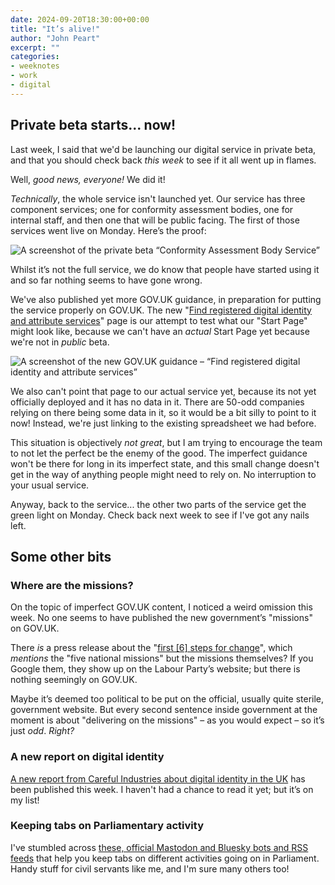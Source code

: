 ```yaml
---
date: 2024-09-20T18:30:00+00:00
title: "It’s alive!"
author: "John Peart"
excerpt: ""
categories:
- weeknotes
- work
- digital
---
```


## Private beta starts... now!

Last week, I said that we'd be launching our digital service in private beta, and that you should check back *this week* to see if it all went up in flames.

Well, *good news, everyone!* We did it!

*Technically*, the whole service isn't launched yet. Our service has three component services; one for conformity assessment bodies, one for internal staff, and then one that will be public facing. The first of those services went live on Monday. Here’s the proof:

![A screenshot of the private beta “Conformity Assessment Body Service”](/assets/images/posts/2024/09/20/weeknote/private-beta-service.png)

Whilst it’s not the full service, we do know that people have started using it and so far nothing seems to have gone wrong.

We've also published yet more GOV.UK guidance, in preparation for putting the service properly on GOV.UK. The new "[Find registered digital identity and attribute services](https://www.gov.uk/guidance/find-registered-digital-identity-and-attribute-services)" page is our attempt to test what our "Start Page" might look like, because we can't have an *actual* Start Page yet because we're not in *public* beta.

![A screenshot of the new GOV.UK guidance – “Find registered digital identity and attribute services”](/assets/images/posts/2024/09/20/weeknote/new-govuk-guidance.png)

We also can't point that page to our actual service yet, because its not yet officially deployed and it has no data in it. There are 50-odd companies relying on there being some data in it, so it would be a bit silly to point to it now! Instead, we're just linking to the existing spreadsheet we had before. 

This situation is objectively *not great*, but I am trying to encourage the team to not let the perfect be the enemy of the good. The imperfect guidance won't be there for long in its imperfect state, and this small change doesn't get in the way of anything people might need to rely on. No interruption to your usual service.

Anyway, back to the service... the other two parts of the service get the green light on Monday. Check back next week to see if I've got any nails left.

## Some other bits

### Where are the missions?

On the topic of imperfect GOV.UK content, I noticed a weird omission this week. No one seems to have published the new government’s "missions" on GOV.UK.

There *is* a press release about the "[first \[6\] steps for change](https://www.gov.uk/government/news/our-first-steps-for-change)", which *mentions* the "five national missions" but the missions themselves? If you Google them, they show up on the Labour Party’s website; but there is nothing seemingly on GOV.UK.

Maybe it’s deemed too political to be put on the official, usually quite sterile, government website. But every second sentence inside government at the moment is about "delivering on the missions" – as you would expect – so it’s just *odd*. *Right?*

### A new report on digital identity

[A new report from Careful Industries about digital identity in the UK](https://static1.squarespace.com/static/5dc968e72502ee46b88c1a4a/t/66eaa6bd544a5622d2f8cf37/1726654168404/rachel-coldicutt-obe-2024-digital-identity-in-the-uk-a-rapid-response-study-careful-industries.pdf) has been published this week. I haven't had a chance to read it yet; but it’s on my list!

### Keeping tabs on Parliamentary activity

I've stumbled across [these, official Mastodon and Bluesky bots and RSS feeds](https://ukparliament.github.io/ontologies/meta/bots/) that help you keep tabs on different activities going on in Parliament. Handy stuff for civil servants like me, and I'm sure many others too!

